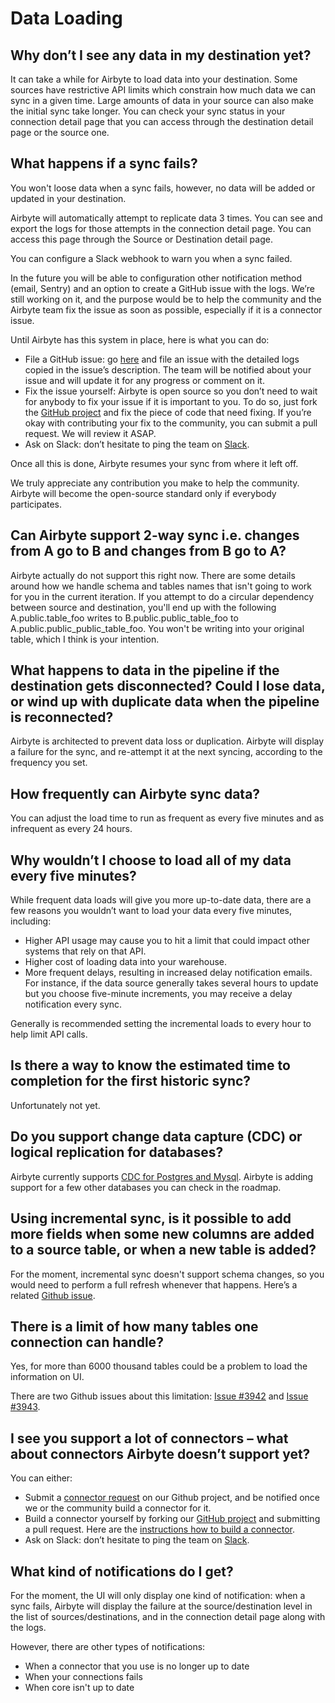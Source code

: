 # Data Loading

## **Why don’t I see any data in my destination yet?**

It can take a while for Airbyte to load data into your destination. Some sources have restrictive API limits which constrain how much 
data we can sync in a given time. Large amounts of data in your source can also make the initial sync take longer. You can check your
sync status in your connection detail page that you can access through the destination detail page or the source one.

## **What happens if a sync fails?**

You won't loose data when a sync fails, however, no data will be added or updated in your destination.

Airbyte will automatically attempt to replicate data 3 times. You can see and export the logs for those attempts in the connection 
detail page. You can access this page through the Source or Destination detail page.

You can configure a Slack webhook to warn you when a sync failed.

In the future you will be able to configuration other notification method (email, Sentry) and an option to create a
GitHub issue with the logs. We’re still working on it, and the purpose would be to help the community and the Airbyte team fix the
issue as soon as possible, especially if it is a connector issue.

Until Airbyte has this system in place, here is what you can do:

* File a GitHub issue: go [here](https://github.com/airbytehq/airbyte/issues/new?assignees=&labels=type%2Fbug&template=bug-report.md&title=) 
  and file an issue with the detailed logs copied in the issue’s description. The team will be notified about your issue and will update
  it for any progress or comment on it.  
* Fix the issue yourself: Airbyte is open source so you don’t need to wait for anybody to fix your issue if it is important to you.
  To do so, just fork the [GitHub project](https://github.com/airbytehq/airbyte) and fix the piece of code that need fixing. If you’re okay
  with contributing your fix to the community, you can submit a pull request. We will review it ASAP.
* Ask on Slack: don’t hesitate to ping the team on [Slack](https://slack.airbyte.io).

Once all this is done, Airbyte resumes your sync from where it left off.

We truly appreciate any contribution you make to help the community. Airbyte will become the open-source standard only if everybody participates.

## **Can Airbyte support 2-way sync i.e. changes from A go to B and changes from B go to A?**

Airbyte actually do not support this right now. There are some details around how we handle schema and tables names that isn't going to 
work for you in the current iteration.
If you attempt to do a circular dependency between source and destination, you'll end up with the following
A.public.table_foo writes to B.public.public_table_foo to A.public.public_public_table_foo. You won't be writing into your original table,
which I think is your intention.


## **What happens to data in the pipeline if the destination gets disconnected? Could I lose data, or wind up with duplicate data when the pipeline is reconnected?**

Airbyte is architected to prevent data loss or duplication. Airbyte will display a failure for the sync, and re-attempt it at the next syncing,
according to the frequency you set.

## **How frequently can Airbyte sync data?**

You can adjust the load time to run as frequent as every five minutes and as infrequent as every 24 hours.

## **Why wouldn’t I choose to load all of my data every five minutes?**

While frequent data loads will give you more up-to-date data, there are a few reasons you wouldn’t want to load your data every five minutes, including:

* Higher API usage may cause you to hit a limit that could impact other systems that rely on that API.
* Higher cost of loading data into your warehouse.
* More frequent delays, resulting in increased delay notification emails. For instance, if the data source generally takes several hours to 
  update but you choose five-minute increments, you may receive a delay notification every sync.

Generally is recommended setting the incremental loads to every hour to help limit API calls.

## **Is there a way to know the estimated time to completion for the first historic sync?**

Unfortunately not yet.

## **Do you support change data capture \(CDC\) or logical replication for databases?**

Airbyte currently supports [CDC for Postgres and Mysql](../understanding-airbyte/cdc.md). Airbyte is adding support for a few other 
databases you can check in the roadmap.

## Using incremental sync, is it possible to add more fields when some new columns are added to a source table, or when a new table is added?

For the moment, incremental sync doesn't support schema changes, so you would need to perform a full refresh whenever that happens.
Here’s a related [Github issue](https://github.com/airbytehq/airbyte/issues/1601).

## There is a limit of how many tables one connection can handle?

Yes, for more than 6000 thousand tables could be a problem to load the information on UI.

There are two Github issues about this limitation: [Issue #3942](https://github.com/airbytehq/airbyte/issues/3942) 
and [Issue #3943](https://github.com/airbytehq/airbyte/issues/3943).

## **I see you support a lot of connectors – what about connectors Airbyte doesn’t support yet?**

You can either:

* Submit a [connector request](https://github.com/airbytehq/airbyte/issues/new?assignees=&labels=area%2Fintegration%2C+new-integration&template=new-integration-request.md&title=) on our Github project, and be notified once we or the community build a connector for it. 
* Build a connector yourself by forking our [GitHub project](https://github.com/airbytehq/airbyte) and submitting a pull request. Here
  are the [instructions how to build a connector](../contributing-to-airbyte/building-new-connector/).
* Ask on Slack: don’t hesitate to ping the team on [Slack](https://slack.airbyte.io).

## **What kind of notifications do I get?**

For the moment, the UI will only display one kind of notification: when a sync fails, Airbyte will display the failure at the source/destination 
level in the list of sources/destinations, and in the connection detail page along with the logs.

However, there are other types of notifications:

* When a connector that you use is no longer up to date
* When your connections fails
* When core isn't up to date

